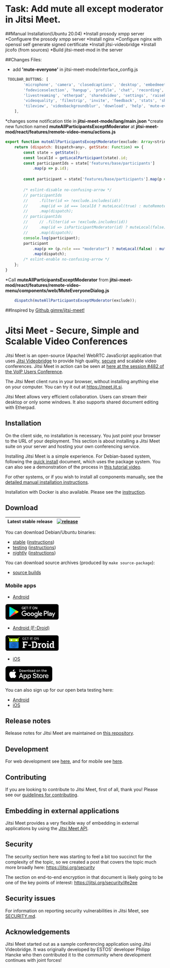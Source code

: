 # Task: Add mute all except moderator in Jitsi Meet.

##Manual Installation(Ubuntu 20.04)
*Install prosody xmpp server
*Configuere the prosody xmpp server
*Install nginx
*Configure nginx with openssl self generate signed certificate
*Install jitsi-videobridge 
*Install jicofo (from sources)
*Build jitsi-meet-mod in the server

##Changes Files:
* add **'mute-everyone'** in jitsi-meet-mode/interface_config.js
```javascript
 TOOLBAR_BUTTONS: [
        'microphone', 'camera', 'closedcaptions', 'desktop', 'embedmeeting', 'fullscreen',
        'fodeviceselection', 'hangup', 'profile', 'chat', 'recording',
        'livestreaming', 'etherpad', 'sharedvideo', 'settings', 'raisehand',
        'videoquality', 'filmstrip', 'invite', 'feedback', 'stats', 'shortcuts',
        'tileview', 'videobackgroundblur', 'download', 'help', 'mute-everyone', 'security'
    ],
```
*changes some notification title in **jitsi-meet-mode/lang/main.json**
*create new function named **muteAllParticipantsExceptModerator** at **jitsi-meet-mod/react/features/remote-video-menu/actions.js**
```javascript
export function muteAllParticipantsExceptModerator(exclude: Array<string>) {
    return (dispatch: Dispatch<any>, getState: Function) => {
        const state = getState();
        const localId = getLocalParticipant(state).id;
        const participantIds = state['features/base/participants']
            .map(p => p.id);

        const participant = state['features/base/participants'].map(p => p);;

        /* eslint-disable no-confusing-arrow */
        // participantIds
        //     .filter(id => !exclude.includes(id))
        //     .map(id => id === localId ? muteLocal(true) : muteRemote(id))
        //     .map(dispatch);
        // participantIds
        //     // .filter(id => !exclude.includes(id))
        //     .map(id => isParticipantModerator(id) ? muteLocal(false) : muteRemote(id))
        //     .map(dispatch);
        console.log(participant);
        participant
            .map(p => (p.role === "moderator") ? muteLocal(false) : muteRemote(p.id))
            .map(dispatch);
        /* eslint-enable no-confusing-arrow */
    };
}

```
*Call **muteAllParticipantsExceptModerator** from **jitsi-meet-mod/react/features/remote-video-menu/components/web/MuteEveryoneDialog.js**
```javascript 
    dispatch(muteAllParticipantsExceptModerator(exclude));
```

##Inspired by [Github gimre/jitsi-meet!](https://github.com/gimre/jitsi-meet)



# Jitsi Meet - Secure, Simple and Scalable Video Conferences

Jitsi Meet is an open-source (Apache) WebRTC JavaScript application that uses [Jitsi Videobridge](https://jitsi.org/videobridge) to provide high quality, [secure](https://jitsi.org/security) and scalable video conferences. Jitsi Meet in action can be seen at [here at the session #482 of the VoIP Users Conference](http://youtu.be/7vFUVClsNh0).

The Jitsi Meet client runs in your browser, without installing anything else on your computer. You can try it out at https://meet.jit.si.

Jitsi Meet allows very efficient collaboration. Users can stream their desktop or only some windows. It also supports shared document editing with Etherpad.

## Installation

On the client side, no installation is necessary. You just point your browser to the URL of your deployment. This section is about installing a Jitsi Meet suite on your server and hosting your own conferencing service.

Installing Jitsi Meet is a simple experience. For Debian-based system, following the [quick install](https://jitsi.github.io/handbook/docs/devops-guide/devops-guide-quickstart) document, which uses the package system. You can also see a demonstration of the process in [this tutorial video](https://jitsi.org/tutorial).

For other systems, or if you wish to install all components manually, see the [detailed manual installation instructions](https://jitsi.github.io/handbook/docs/devops-guide/devops-guide-manual).

Installation with Docker is also available. Please see the [instruction](https://jitsi.github.io/handbook/docs/devops-guide/devops-guide-docker).

## Download

| Latest stable release | [![release](https://img.shields.io/badge/release-latest-green.svg)](https://github.com/jitsi/jitsi-meet/releases/latest) |
|---|---|

You can download Debian/Ubuntu binaries:
* [stable](https://download.jitsi.org/stable/) ([instructions](https://jitsi.org/downloads/ubuntu-debian-installations-instructions/))
* [testing](https://download.jitsi.org/testing/) ([instructions](https://jitsi.org/downloads/ubuntu-debian-installations-instructions-for-testing/))
* [nightly](https://download.jitsi.org/unstable/) ([instructions](https://jitsi.org/downloads/ubuntu-debian-installations-instructions-nightly/))

You can download source archives (produced by ```make source-package```):
* [source builds](https://download.jitsi.org/jitsi-meet/src/)

### Mobile apps

* [Android](https://play.google.com/store/apps/details?id=org.jitsi.meet)

[<img src="resources/img/google-play-badge.png" height="50">](https://play.google.com/store/apps/details?id=org.jitsi.meet)

* [Android (F-Droid)](https://f-droid.org/en/packages/org.jitsi.meet/)

[<img src="resources/img/f-droid-badge.png" height="50">](https://f-droid.org/en/packages/org.jitsi.meet/)

* [iOS](https://itunes.apple.com/us/app/jitsi-meet/id1165103905)

[<img src="resources/img/appstore-badge.png" height="50">](https://itunes.apple.com/us/app/jitsi-meet/id1165103905)

You can also sign up for our open beta testing here:

* [Android](https://play.google.com/apps/testing/org.jitsi.meet)
* [iOS](https://testflight.apple.com/join/isy6ja7S)

## Release notes

Release notes for Jitsi Meet are maintained on [this repository](https://github.com/jitsi/jitsi-meet-release-notes).

## Development

For web development see [here](https://jitsi.github.io/handbook/docs/dev-guide/dev-guide-web), and for mobile see [here](https://jitsi.github.io/handbook/docs/dev-guide/dev-guide-mobile).

## Contributing

If you are looking to contribute to Jitsi Meet, first of all, thank you! Please
see our [guidelines for contributing](CONTRIBUTING.md).

## Embedding in external applications

Jitsi Meet provides a very flexible way of embedding in external applications by using the [Jitsi Meet API](doc/api.md).

## Security

The security section here was starting to feel a bit too succinct for the complexity of the topic, so we created a post that covers the topic much more broadly here: https://jitsi.org/security

The section on end-to-end encryption in that document is likely going to be one of the key points of interest: https://jitsi.org/security/#e2ee

## Security issues

For information on reporting security vulnerabilities in Jitsi Meet, see [SECURITY.md](./SECURITY.md).

## Acknowledgements

Jitsi Meet started out as a sample conferencing application using Jitsi Videobridge. It was originally developed by ESTOS' developer Philipp Hancke who then contributed it to the community where development continues with joint forces!
